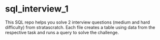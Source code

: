 # sql_interview_1

This SQL repo helps you solve 2 interview questions (medium and hard difficulty) from stratascratch. Each file creates a table using data from the respective task and runs a query to solve the challenge.
